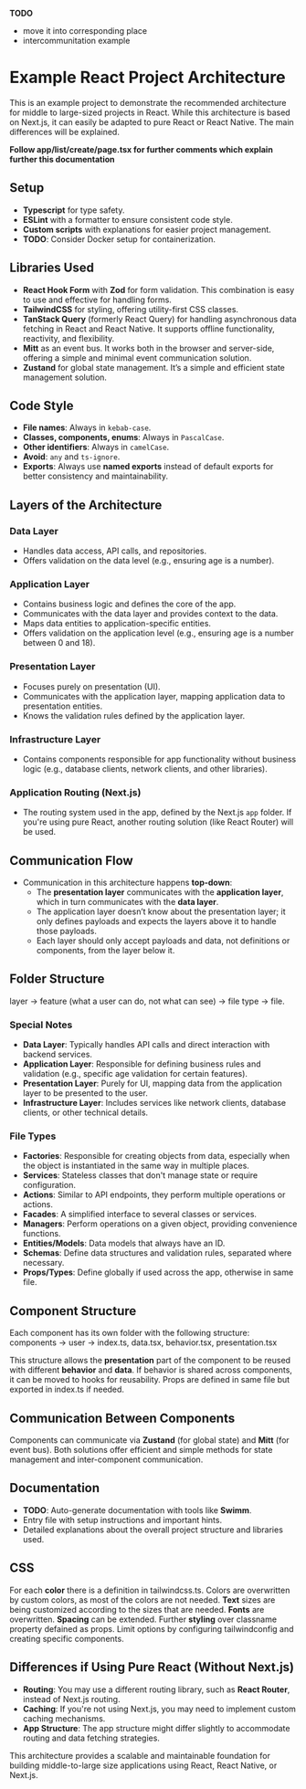 **TODO** 
- move it into corresponding place
- intercommunitation example

# Example React Project Architecture

This is an example project to demonstrate the recommended architecture for middle to large-sized projects in React. While this architecture is based on Next.js, it can easily be adapted to pure React or React Native. The main differences will be explained.

**Follow app/list/create/page.tsx for further comments which explain further this documentation**

## Setup

- **Typescript** for type safety.
- **ESLint** with a formatter to ensure consistent code style.
- **Custom scripts** with explanations for easier project management.
- **TODO**: Consider Docker setup for containerization.

## Libraries Used

- **React Hook Form** with **Zod** for form validation. This combination is easy to use and effective for handling forms.
- **TailwindCSS** for styling, offering utility-first CSS classes.
- **TanStack Query** (formerly React Query) for handling asynchronous data fetching in React and React Native. It supports offline functionality, reactivity, and flexibility.
- **Mitt** as an event bus. It works both in the browser and server-side, offering a simple and minimal event communication solution.
- **Zustand** for global state management. It’s a simple and efficient state management solution.

## Code Style

- **File names**: Always in `kebab-case`.
- **Classes, components, enums**: Always in `PascalCase`.
- **Other identifiers**: Always in `camelCase`.
- **Avoid**: `any` and `ts-ignore`.
- **Exports**: Always use **named exports** instead of default exports for better consistency and maintainability.

## Layers of the Architecture

### Data Layer
- Handles data access, API calls, and repositories.
- Offers validation on the data level (e.g., ensuring age is a number).

### Application Layer
- Contains business logic and defines the core of the app.
- Communicates with the data layer and provides context to the data.
- Maps data entities to application-specific entities.
- Offers validation on the application level (e.g., ensuring age is a number between 0 and 18).

### Presentation Layer
- Focuses purely on presentation (UI).
- Communicates with the application layer, mapping application data to presentation entities.
- Knows the validation rules defined by the application layer.
  
### Infrastructure Layer
- Contains components responsible for app functionality without business logic (e.g., database clients, network clients, and other libraries).
  
### Application Routing (Next.js)
- The routing system used in the app, defined by the Next.js `app` folder. If you're using pure React, another routing solution (like React Router) will be used.

## Communication Flow

- Communication in this architecture happens **top-down**: 
  - The **presentation layer** communicates with the **application layer**, which in turn communicates with the **data layer**.
  - The application layer doesn’t know about the presentation layer; it only defines payloads and expects the layers above it to handle those payloads.
  - Each layer should only accept payloads and data, not definitions or components, from the layer below it.

## Folder Structure
layer -> feature (what a user can do, not what can see) -> file type -> file.

### Special Notes

- **Data Layer**: Typically handles API calls and direct interaction with backend services.
- **Application Layer**: Responsible for defining business rules and validation (e.g., specific age validation for certain features).
- **Presentation Layer**: Purely for UI, mapping data from the application layer to be presented to the user.
- **Infrastructure Layer**: Includes services like network clients, database clients, or other technical details.
  
### File Types

- **Factories**: Responsible for creating objects from data, especially when the object is instantiated in the same way in multiple places.
- **Services**: Stateless classes that don't manage state or require configuration.
- **Actions**: Similar to API endpoints, they perform multiple operations or actions.
- **Facades**: A simplified interface to several classes or services.
- **Managers**: Perform operations on a given object, providing convenience functions.
- **Entities/Models**: Data models that always have an ID.
- **Schemas**: Define data structures and validation rules, separated where necessary.
- **Props/Types**: Define globally if used across the app, otherwise in same file. 

## Component Structure

Each component has its own folder with the following structure:
components -> user -> index.ts, data.tsx, behavior.tsx, presentation.tsx

This structure allows the **presentation** part of the component to be reused with different **behavior** and **data**. If behavior is shared across components, it can be moved to hooks for reusability. Props are defined in same file but exported in index.ts if needed.

## Communication Between Components

Components can communicate via **Zustand** (for global state) and **Mitt** (for event bus). Both solutions offer efficient and simple methods for state management and inter-component communication.

## Documentation

- **TODO**: Auto-generate documentation with tools like **Swimm**.
- Entry file with setup instructions and important hints.
- Detailed explanations about the overall project structure and libraries used.

## CSS
For each **color** there is a definition in tailwindcss.ts. Colors are overwritten by custom colors, as most of the colors are not needed.
**Text** sizes are being customized according to the sizes that are needed.
**Fonts** are overwritten.
**Spacing** can be extended.
Further **styling** over classname property defained as props. Limit options by configuring tailwindconfig and creating specific components.

## Differences if Using Pure React (Without Next.js)

- **Routing**: You may use a different routing library, such as **React Router**, instead of Next.js routing.
- **Caching**: If you're not using Next.js, you may need to implement custom caching mechanisms.
- **App Structure**: The app structure might differ slightly to accommodate routing and data fetching strategies.

This architecture provides a scalable and maintainable foundation for building middle-to-large size applications using React, React Native, or Next.js.